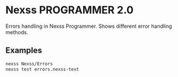 # Nexss PROGRAMMER 2.0

Errors handling in Nexss Programmer. Shows different error handling methods.

## Examples

```sh
nexss Nexss/Errors
nexss test errors.nexss-test
```
